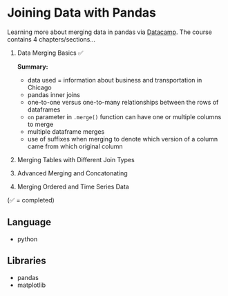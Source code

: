 # Joining Data with Pandas
Learning more about merging data in pandas via [Datacamp](https://app.datacamp.com/learn/courses/joining-data-with-pandas).
The course contains 4 chapters/sections...
  1. Data Merging Basics :white_check_mark:
      
     **Summary:** 
     - data used = information about business and transportation in Chicago 
     - pandas inner joins
     - one-to-one versus one-to-many relationships between the rows  of dataframes
     - `on` parameter in `.merge()` function can have one or multiple columns to merge
     - multiple dataframe merges
     - use of suffixes when merging to denote which version of a column came from which original column
  2. Merging Tables with Different Join Types
  3. Advanced Merging and Concatonating
  4. Merging Ordered and Time Series Data

(:white_check_mark: = completed)
  
## Language
* python

## Libraries
* pandas
* matplotlib




